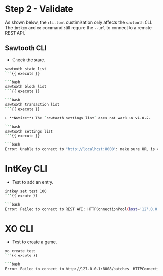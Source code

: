 # Step 2 - Validate

As shown below, the `cli.toml` custimization only affects the `sawtooth` CLI.
The `intkey` and `xo` command still require the `--url` to connect to a remote REST API.

## Sawtooth CLI

* Check the state.

```bash
sawtooth state list
```{{ execute }}

```bash
sawtooth block list
```{{ execute }}

```bash
sawtooth transaction list
```{{ execute }}

> **Notice**: The `sawtooth settings list` does not work in v1.0.5.

```bash
sawtooth settings list
```{{ execute }}

```bash
Error: Unable to connect to "http://localhost:8008": make sure URL is correct
```

# IntKey CLI

* Test to add an entry.

```bash
intkey set test 100
```{{ excute }}

```bash
Error: Failed to connect to REST API: HTTPConnectionPool(host='127.0.0.1', port=8008): Max retries exceeded with url: /batches
```

# XO CLI

* Test to create a game.

```bash
xo create test
```{{ excute }}

```bash
Error: Failed to connect to http://127.0.0.1:8008/batches: HTTPConnectionPool(host='127.0.0.1', port=8008): Max retries exceeded with url: /batches
```